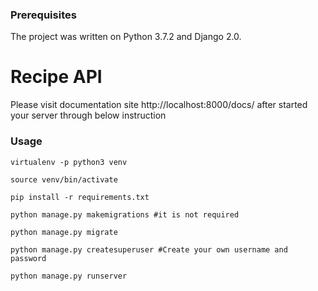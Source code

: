 
### Prerequisites

The project was written on Python 3.7.2 and Django 2.0.



# Recipe API

Please visit documentation site http://localhost:8000/docs/ after started your server through below instruction

### Usage

```
virtualenv -p python3 venv

source venv/bin/activate

pip install -r requirements.txt

python manage.py makemigrations #it is not required

python manage.py migrate

python manage.py createsuperuser #Create your own username and password

python manage.py runserver
```






